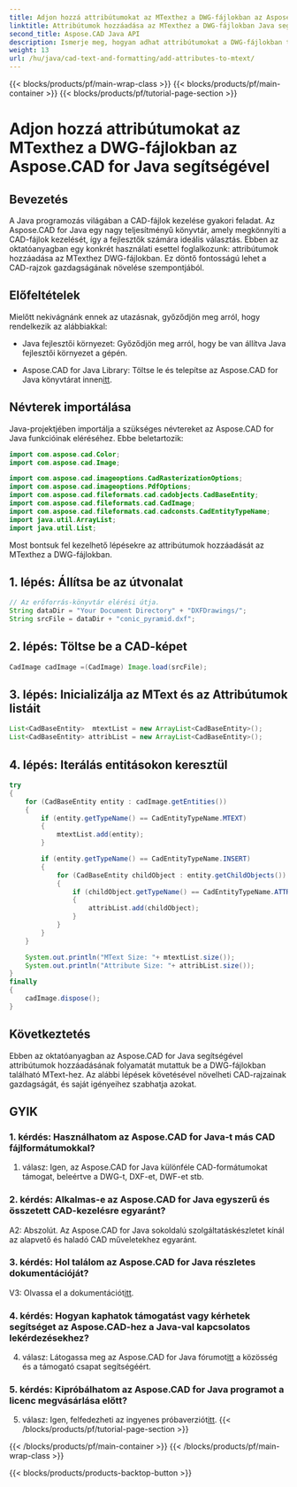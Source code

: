 ```yaml
---
title: Adjon hozzá attribútumokat az MTexthez a DWG-fájlokban az Aspose.CAD for Java segítségével
linktitle: Attribútumok hozzáadása az MTexthez a DWG-fájlokban Java segítségével
second_title: Aspose.CAD Java API
description: Ismerje meg, hogyan adhat attribútumokat a DWG-fájlokban található MTexthez az Aspose.CAD for Java segítségével. Emelje fel CAD-rajzait ezzel a lépésről-lépésre szóló útmutatóval.
weight: 13
url: /hu/java/cad-text-and-formatting/add-attributes-to-mtext/
---
```


{{< blocks/products/pf/main-wrap-class >}}
{{< blocks/products/pf/main-container >}}
{{< blocks/products/pf/tutorial-page-section >}}

# Adjon hozzá attribútumokat az MTexthez a DWG-fájlokban az Aspose.CAD for Java segítségével

## Bevezetés

A Java programozás világában a CAD-fájlok kezelése gyakori feladat. Az Aspose.CAD for Java egy nagy teljesítményű könyvtár, amely megkönnyíti a CAD-fájlok kezelését, így a fejlesztők számára ideális választás. Ebben az oktatóanyagban egy konkrét használati esettel foglalkozunk: attribútumok hozzáadása az MTexthez DWG-fájlokban. Ez döntő fontosságú lehet a CAD-rajzok gazdagságának növelése szempontjából.

## Előfeltételek

Mielőtt nekivágnánk ennek az utazásnak, győződjön meg arról, hogy rendelkezik az alábbiakkal:

- Java fejlesztői környezet: Győződjön meg arról, hogy be van állítva Java fejlesztői környezet a gépén.

- Aspose.CAD for Java Library: Töltse le és telepítse az Aspose.CAD for Java könyvtárat innen[itt](https://releases.aspose.com/cad/java/).

## Névterek importálása

Java-projektjében importálja a szükséges névtereket az Aspose.CAD for Java funkcióinak eléréséhez. Ebbe beletartozik:

```java
import com.aspose.cad.Color;
import com.aspose.cad.Image;

import com.aspose.cad.imageoptions.CadRasterizationOptions;
import com.aspose.cad.imageoptions.PdfOptions;
import com.aspose.cad.fileformats.cad.cadobjects.CadBaseEntity;
import com.aspose.cad.fileformats.cad.CadImage;
import com.aspose.cad.fileformats.cad.cadconsts.CadEntityTypeName;
import java.util.ArrayList;
import java.util.List;
```

Most bontsuk fel kezelhető lépésekre az attribútumok hozzáadását az MTexthez a DWG-fájlokban.

## 1. lépés: Állítsa be az útvonalat

```java
// Az erőforrás-könyvtár elérési útja.
String dataDir = "Your Document Directory" + "DXFDrawings/";
String srcFile = dataDir + "conic_pyramid.dxf";
```

## 2. lépés: Töltse be a CAD-képet

```java
CadImage cadImage =(CadImage) Image.load(srcFile);
```

## 3. lépés: Inicializálja az MText és az Attribútumok listáit

```java
List<CadBaseEntity>  mtextList = new ArrayList<CadBaseEntity>();
List<CadBaseEntity> attribList = new ArrayList<CadBaseEntity>();
```

## 4. lépés: Iterálás entitásokon keresztül

```java
try
{
    for (CadBaseEntity entity : cadImage.getEntities())
    {
        if (entity.getTypeName() == CadEntityTypeName.MTEXT)
        {
            mtextList.add(entity);
        }

        if (entity.getTypeName() == CadEntityTypeName.INSERT)
        {
            for (CadBaseEntity childObject : entity.getChildObjects())
            {
                if (childObject.getTypeName() == CadEntityTypeName.ATTRIB)
                {
                    attribList.add(childObject);
                }
            }
        }
    }

    System.out.println("MText Size: "+ mtextList.size());
    System.out.println("Attribute Size: "+ attribList.size());
}
finally
{
    cadImage.dispose();
}
```

## Következtetés

Ebben az oktatóanyagban az Aspose.CAD for Java segítségével attribútumok hozzáadásának folyamatát mutattuk be a DWG-fájlokban található MText-hez. Az alábbi lépések követésével növelheti CAD-rajzainak gazdagságát, és saját igényeihez szabhatja azokat.

## GYIK

### 1. kérdés: Használhatom az Aspose.CAD for Java-t más CAD fájlformátumokkal?

1. válasz: Igen, az Aspose.CAD for Java különféle CAD-formátumokat támogat, beleértve a DWG-t, DXF-et, DWF-et stb.

### 2. kérdés: Alkalmas-e az Aspose.CAD for Java egyszerű és összetett CAD-kezelésre egyaránt?

A2: Abszolút. Az Aspose.CAD for Java sokoldalú szolgáltatáskészletet kínál az alapvető és haladó CAD műveletekhez egyaránt.

### 3. kérdés: Hol találom az Aspose.CAD for Java részletes dokumentációját?

V3: Olvassa el a dokumentációt[itt](https://reference.aspose.com/cad/java/).

### 4. kérdés: Hogyan kaphatok támogatást vagy kérhetek segítséget az Aspose.CAD-hez a Java-val kapcsolatos lekérdezésekhez?

 4. válasz: Látogassa meg az Aspose.CAD for Java fórumot[itt](https://forum.aspose.com/c/cad/19) a közösség és a támogató csapat segítségéért.

### 5. kérdés: Kipróbálhatom az Aspose.CAD for Java programot a licenc megvásárlása előtt?

 5. válasz: Igen, felfedezheti az ingyenes próbaverziót[itt](https://releases.aspose.com/).
{{< /blocks/products/pf/tutorial-page-section >}}

{{< /blocks/products/pf/main-container >}}
{{< /blocks/products/pf/main-wrap-class >}}

{{< blocks/products/products-backtop-button >}}
